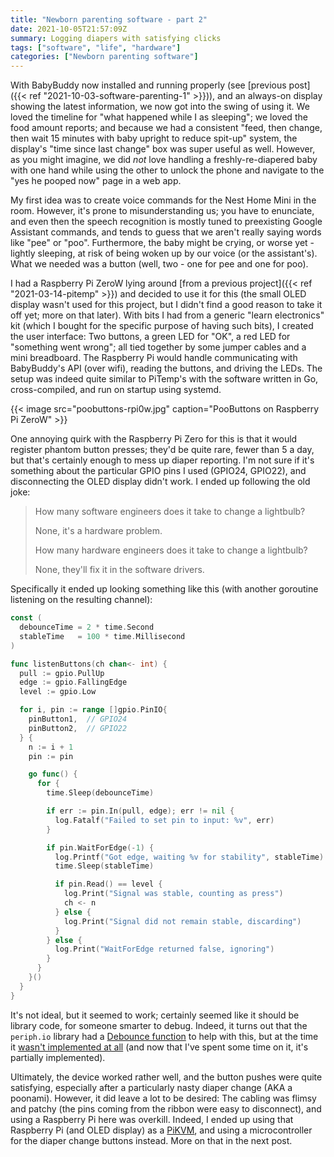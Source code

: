 ```yaml
---
title: "Newborn parenting software - part 2"
date: 2021-10-05T21:57:09Z
summary: Logging diapers with satisfying clicks
tags: ["software", "life", "hardware"]
categories: ["Newborn parenting software"]
---
```


<!-- markdownlint-disable MD013 -->

With BabyBuddy now installed and running properly (see [previous post]({{< ref "2021-10-03-software-parenting-1" >}})), and an always-on display showing the latest information, we now got into the swing of using it. We loved the timeline for "what happened while I as sleeping"; we loved the food amount reports; and because we had a consistent "feed, then change, then wait 15 minutes with baby upright to reduce spit-up" system, the display's "time since last change" box was super useful as well. However, as you might imagine, we did _not_ love handling a freshly-re-diapered baby with one hand while using the other to unlock the phone and navigate to the "yes he pooped now" page in a web app.

My first idea was to create voice commands for the Nest Home Mini in the room. However, it's prone to misunderstanding us; you have to enunciate, and even then the speech recognition is mostly tuned to preexisting Google Assistant commands, and tends to guess that we aren't really saying words like "pee" or "poo". Furthermore, the baby might be crying, or worse yet - lightly sleeping, at risk of being woken up by our voice (or the assistant's). What we needed was a button (well, two - one for pee and one for poo).

I had a Raspberry Pi ZeroW lying around [from a previous project]({{< ref "2021-03-14-pitemp" >}}) and decided to use it for this (the small OLED display wasn't used for this project, but I didn't find a good reason to take it off yet; more on that later). With bits I had from a generic "learn electronics" kit (which I bought for the specific purpose of having such bits), I created the user interface: Two buttons, a green LED for "OK", a red LED for "something went wrong"; all tied together by some jumper cables and a mini breadboard. The Raspberry Pi would handle communicating with BabyBuddy's API (over wifi), reading the buttons, and driving the LEDs. The setup was indeed quite similar to PiTemp's with the software written in Go, cross-compiled, and run on startup using systemd.

{{< image src="poobuttons-rpi0w.jpg" caption="PooButtons on Raspberry Pi ZeroW" >}}

One annoying quirk with the Raspberry Pi Zero for this is that it would register phantom button presses; they'd be quite rare, fewer than 5 a day, but that's certainly enough to mess up diaper reporting. I'm not sure if it's something about the particular GPIO pins I used (GPIO24, GPIO22), and disconnecting the OLED display didn't work. I ended up following the old joke:

> How many software engineers does it take to change a lightbulb?
>
> None, it's a hardware problem.
>
> How many hardware engineers does it take to change a lightbulb?
>
> None, they'll fix it in the software drivers.

Specifically it ended up looking something like this (with another goroutine listening on the resulting channel):

```go
const (
  debounceTime = 2 * time.Second
  stableTime   = 100 * time.Millisecond
)

func listenButtons(ch chan<- int) {
  pull := gpio.PullUp
  edge := gpio.FallingEdge
  level := gpio.Low

  for i, pin := range []gpio.PinIO{
    pinButton1,  // GPIO24
    pinButton2,  // GPIO22
  } {
    n := i + 1
    pin := pin

    go func() {
      for {
        time.Sleep(debounceTime)

        if err := pin.In(pull, edge); err != nil {
          log.Fatalf("Failed to set pin to input: %v", err)
        }

        if pin.WaitForEdge(-1) {
          log.Printf("Got edge, waiting %v for stability", stableTime)
          time.Sleep(stableTime)

          if pin.Read() == level {
            log.Print("Signal was stable, counting as press")
            ch <- n
          } else {
            log.Print("Signal did not remain stable, discarding")
          }
        } else {
          log.Print("WaitForEdge returned false, ignoring")
        }
      }
    }()
  }
}
```

It's not ideal, but it seemed to work; certainly seemed like it should be library code, for someone smarter to debug. Indeed, it turns out that the `periph.io` library had a [Debounce function](https://pkg.go.dev/periph.io/x/conn/v3@v3.6.8/gpio/gpioutil#Debounce) to help with this, but at the time it [wasn't implemented at all](https://github.com/periph/conn/issues/5) (and now that I've spent some time on it, it's partially implemented).

Ultimately, the device worked rather well, and the button pushes were quite satisfying, especially after a particularly nasty diaper change (AKA a poonami). However, it did leave a lot to be desired: The cabling was flimsy and patchy (the pins coming from the ribbon were easy to disconnect), and using a Raspberry Pi here was overkill. Indeed, I ended up using that Raspberry Pi (and OLED display) as a [PiKVM](https://pikvm.org/), and using a microcontroller for the diaper change buttons instead. More on that in the next post.
